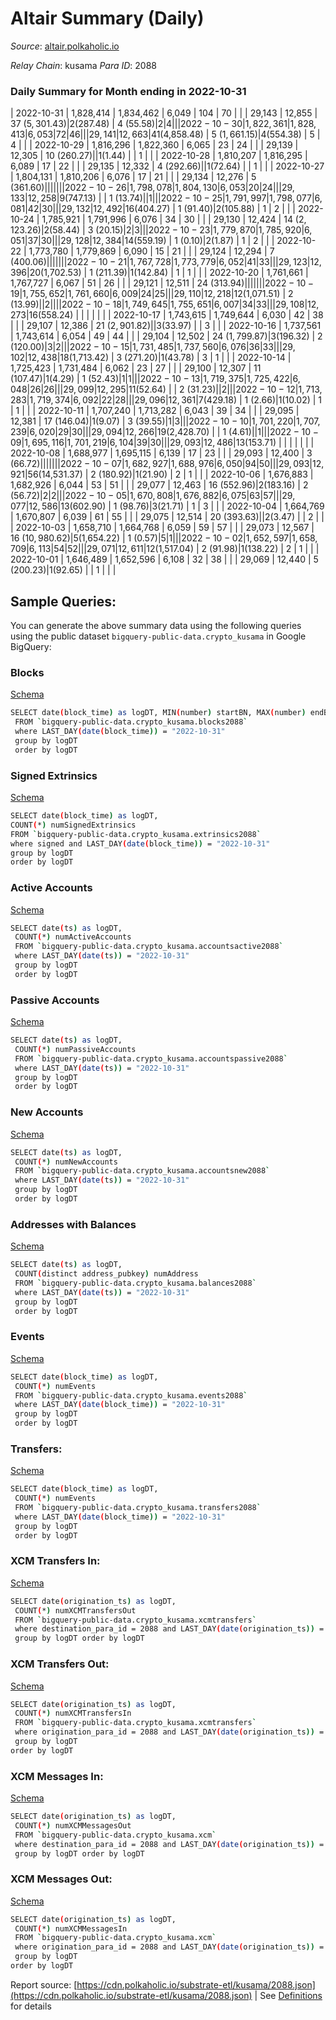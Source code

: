 # Altair Summary (Daily)

_Source_: [altair.polkaholic.io](https://altair.polkaholic.io)

*Relay Chain*: kusama
*Para ID*: 2088



### Daily Summary for Month ending in 2022-10-31


| 2022-10-31 | 1,828,414 | 1,834,462 | 6,049 | 104 | 70 |  |  | 29,143 | 12,855 | 37 ($5,301.43) | 2 ($287.48) | 4 ($55.58) | 2 | 4 |  |
| 2022-10-30 | 1,822,361 | 1,828,413 | 6,053 | 72 | 46 |  |  | 29,141 | 12,663 | 41 ($4,858.48) | 5 ($1,661.15) | 4 ($554.38) | 5 | 4 |  |
| 2022-10-29 | 1,816,296 | 1,822,360 | 6,065 | 23 | 24 |  |  | 29,139 | 12,305 | 10 ($260.27) |   | 1 ($1.44) |  | 1 |  |
| 2022-10-28 | 1,810,207 | 1,816,295 | 6,089 | 17 | 22 |  |  | 29,135 | 12,332 | 4 ($292.66) |   | 1 ($72.64) |  | 1 |  |
| 2022-10-27 | 1,804,131 | 1,810,206 | 6,076 | 17 | 21 |  |  | 29,134 | 12,276 | 5 ($361.60) |   |   |  |  |  |
| 2022-10-26 | 1,798,078 | 1,804,130 | 6,053 | 20 | 24 |  |  | 29,133 | 12,258 | 9 ($747.13) |   | 1 ($13.74) |  | 1 |  |
| 2022-10-25 | 1,791,997 | 1,798,077 | 6,081 | 42 | 30 |  |  | 29,132 | 12,492 | 16 ($404.27) | 1 ($91.40) | 2 ($105.88) | 1 | 2 |  |
| 2022-10-24 | 1,785,921 | 1,791,996 | 6,076 | 34 | 30 |  |  | 29,130 | 12,424 | 14 ($2,123.26) | 2 ($58.44) | 3 ($20.15) | 2 | 3 |  |
| 2022-10-23 | 1,779,870 | 1,785,920 | 6,051 | 37 | 30 |  |  | 29,128 | 12,384 | 14 ($559.19) | 1 ($0.10) | 2 ($1.87) | 1 | 2 |  |
| 2022-10-22 | 1,773,780 | 1,779,869 | 6,090 | 15 | 21 |  |  | 29,124 | 12,294 | 7 ($400.06) |   |   |  |  |  |
| 2022-10-21 | 1,767,728 | 1,773,779 | 6,052 | 41 | 33 |  |  | 29,123 | 12,396 | 20 ($1,702.53) | 1 ($211.39) | 1 ($142.84) | 1 | 1 |  |
| 2022-10-20 | 1,761,661 | 1,767,727 | 6,067 | 51 | 26 |  |  | 29,121 | 12,511 | 24 ($313.94) |   |   |  |  |  |
| 2022-10-19 | 1,755,652 | 1,761,660 | 6,009 | 24 | 25 |  |  | 29,110 | 12,218 | 12 ($1,071.51) | 2 ($13.99) |   | 2 |  |  |
| 2022-10-18 | 1,749,645 | 1,755,651 | 6,007 | 34 | 33 |  |  | 29,108 | 12,273 | 16 ($558.24) |   |   |  |  |  |
| 2022-10-17 | 1,743,615 | 1,749,644 | 6,030 | 42 | 38 |  |  | 29,107 | 12,386 | 21 ($2,901.82) |   | 3 ($33.97) |  | 3 |  |
| 2022-10-16 | 1,737,561 | 1,743,614 | 6,054 | 49 | 44 |  |  | 29,104 | 12,502 | 24 ($1,799.87) | 3 ($196.32) | 2 ($120.00) | 3 | 2 |  |
| 2022-10-15 | 1,731,485 | 1,737,560 | 6,076 | 36 | 33 |  |  | 29,102 | 12,438 | 18 ($1,713.42) | 3 ($271.20) | 1 ($43.78) | 3 | 1 |  |
| 2022-10-14 | 1,725,423 | 1,731,484 | 6,062 | 23 | 27 |  |  | 29,100 | 12,307 | 11 ($107.47) | 1 ($4.29) | 1 ($52.43) | 1 | 1 |  |
| 2022-10-13 | 1,719,375 | 1,725,422 | 6,048 | 26 | 26 |  |  | 29,099 | 12,295 | 11 ($52.64) |   | 2 ($31.23) |  | 2 |  |
| 2022-10-12 | 1,713,283 | 1,719,374 | 6,092 | 22 | 28 |  |  | 29,096 | 12,361 | 7 ($429.18) | 1 ($2.66) | 1 ($10.02) | 1 | 1 |  |
| 2022-10-11 | 1,707,240 | 1,713,282 | 6,043 | 39 | 34 |  |  | 29,095 | 12,381 | 17 ($146.04) | 1 ($9.07) | 3 ($39.55) | 1 | 3 |  |
| 2022-10-10 | 1,701,220 | 1,707,239 | 6,020 | 29 | 30 |  |  | 29,094 | 12,266 | 19 ($2,428.70) |   | 1 ($4.61) |  | 1 |  |
| 2022-10-09 | 1,695,116 | 1,701,219 | 6,104 | 39 | 30 |  |  | 29,093 | 12,486 | 13 ($153.71) |   |   |  |  |  |
| 2022-10-08 | 1,688,977 | 1,695,115 | 6,139 | 17 | 23 |  |  | 29,093 | 12,400 | 3 ($66.72) |   |   |  |  |  |
| 2022-10-07 | 1,682,927 | 1,688,976 | 6,050 | 94 | 50 |  |  | 29,093 | 12,921 | 56 ($14,531.37) | 2 ($180.92) | 1 ($21.90) | 2 | 1 |  |
| 2022-10-06 | 1,676,883 | 1,682,926 | 6,044 | 53 | 51 |  |  | 29,077 | 12,463 | 16 ($552.96) | 2 ($183.16) | 2 ($56.72) | 2 | 2 |  |
| 2022-10-05 | 1,670,808 | 1,676,882 | 6,075 | 63 | 57 |  |  | 29,077 | 12,586 | 13 ($602.90) | 1 ($98.76) | 3 ($21.71) | 1 | 3 |  |
| 2022-10-04 | 1,664,769 | 1,670,807 | 6,039 | 61 | 55 |  |  | 29,075 | 12,514 | 20 ($393.63) |   | 2 ($3.47) |  | 2 |  |
| 2022-10-03 | 1,658,710 | 1,664,768 | 6,059 | 59 | 57 |  |  | 29,073 | 12,567 | 16 ($10,980.62) | 5 ($1,654.22) | 1 ($0.57) | 5 | 1 |  |
| 2022-10-02 | 1,652,597 | 1,658,709 | 6,113 | 54 | 52 |  |  | 29,071 | 12,611 | 12 ($1,517.04) | 2 ($91.98) | 1 ($138.22) | 2 | 1 |  |
| 2022-10-01 | 1,646,489 | 1,652,596 | 6,108 | 32 | 38 |  |  | 29,069 | 12,440 | 5 ($200.23) | 1 ($92.65) |   | 1 |  |  |

## Sample Queries:
You can generate the above summary data using the following queries using the public dataset `bigquery-public-data.crypto_kusama` in Google BigQuery:


### Blocks 

[Schema](https://github.com/colorfulnotion/substrate-etl/blob/main/schema/blocks.json)

```bash
SELECT date(block_time) as logDT, MIN(number) startBN, MAX(number) endBN, COUNT(*) numBlocks 
 FROM `bigquery-public-data.crypto_kusama.blocks2088`  
 where LAST_DAY(date(block_time)) = "2022-10-31" 
 group by logDT 
 order by logDT
```

### Signed Extrinsics 

[Schema](https://github.com/colorfulnotion/substrate-etl/blob/main/schema/extrinsics.json)

```bash
SELECT date(block_time) as logDT, 
COUNT(*) numSignedExtrinsics 
FROM `bigquery-public-data.crypto_kusama.extrinsics2088`  
where signed and LAST_DAY(date(block_time)) = "2022-10-31" 
group by logDT 
order by logDT
```

### Active Accounts 

[Schema](https://github.com/colorfulnotion/substrate-etl/blob/main/schema/accountsactive.json)

```bash
SELECT date(ts) as logDT, 
 COUNT(*) numActiveAccounts 
 FROM `bigquery-public-data.crypto_kusama.accountsactive2088` 
 where LAST_DAY(date(ts)) = "2022-10-31" 
 group by logDT 
 order by logDT
```

### Passive Accounts 

[Schema](https://github.com/colorfulnotion/substrate-etl/blob/main/schema/accountspassive.json)

```bash
SELECT date(ts) as logDT, 
 COUNT(*) numPassiveAccounts 
 FROM `bigquery-public-data.crypto_kusama.accountspassive2088` 
 where LAST_DAY(date(ts)) = "2022-10-31" 
 group by logDT 
 order by logDT
```

### New Accounts 

[Schema](https://github.com/colorfulnotion/substrate-etl/blob/main/schema/accountsnew.json)

```bash
SELECT date(ts) as logDT, 
 COUNT(*) numNewAccounts 
 FROM `bigquery-public-data.crypto_kusama.accountsnew2088` 
 where LAST_DAY(date(ts)) = "2022-10-31" 
 group by logDT
 order by logDT
```

### Addresses with Balances 

[Schema](https://github.com/colorfulnotion/substrate-etl/blob/main/schema/balances.json)

```bash
SELECT date(ts) as logDT,
 COUNT(distinct address_pubkey) numAddress 
 FROM `bigquery-public-data.crypto_kusama.balances2088` 
 where LAST_DAY(date(ts)) = "2022-10-31" 
 group by logDT 
 order by logDT
```

### Events 

[Schema](https://github.com/colorfulnotion/substrate-etl/blob/main/schema/events.json)

```bash
SELECT date(block_time) as logDT, 
 COUNT(*) numEvents 
 FROM `bigquery-public-data.crypto_kusama.events2088` 
 where LAST_DAY(date(block_time)) = "2022-10-31" 
 group by logDT 
 order by logDT
```

### Transfers:

[Schema](https://github.com/colorfulnotion/substrate-etl/blob/main/schema/transfers.json)

```bash
SELECT date(block_time) as logDT, 
 COUNT(*) numEvents 
 FROM `bigquery-public-data.crypto_kusama.transfers2088` 
 where LAST_DAY(date(block_time)) = "2022-10-31" 
 group by logDT 
 order by logDT
```

### XCM Transfers In: 

[Schema](https://github.com/colorfulnotion/substrate-etl/blob/main/schema/xcmtransfers.json)

```bash
SELECT date(origination_ts) as logDT, 
 COUNT(*) numXCMTransfersOut 
 FROM `bigquery-public-data.crypto_kusama.xcmtransfers` 
 where destination_para_id = 2088 and LAST_DAY(date(origination_ts)) = "2022-10-31" 
 group by logDT order by logDT
```

### XCM Transfers Out: 

[Schema](https://github.com/colorfulnotion/substrate-etl/blob/main/schema/xcmtransfers.json)

```bash
SELECT date(origination_ts) as logDT, 
 COUNT(*) numXCMTransfersIn 
 FROM `bigquery-public-data.crypto_kusama.xcmtransfers` 
 where origination_para_id = 2088 and LAST_DAY(date(origination_ts)) = "2022-10-31" 
 group by logDT 
order by logDT
```

### XCM Messages In: 

[Schema](https://github.com/colorfulnotion/substrate-etl/blob/main/schema/xcm.json)

```bash
SELECT date(origination_ts) as logDT, 
 COUNT(*) numXCMMessagesOut 
 FROM `bigquery-public-data.crypto_kusama.xcm` 
 where destination_para_id = 2088 and LAST_DAY(date(origination_ts)) = "2022-10-31" 
 group by logDT order by logDT
```

### XCM Messages Out: 

[Schema](https://github.com/colorfulnotion/substrate-etl/blob/main/schema/xcm.json)

```bash
SELECT date(origination_ts) as logDT, 
 COUNT(*) numXCMMessagesIn 
 FROM `bigquery-public-data.crypto_kusama.xcm` 
 where origination_para_id = 2088 and LAST_DAY(date(origination_ts)) = "2022-10-31" 
 group by logDT 
order by logDT
```


Report source: [https://cdn.polkaholic.io/substrate-etl/kusama/2088.json](https://cdn.polkaholic.io/substrate-etl/kusama/2088.json) | See [Definitions](/DEFINITIONS.md) for details
